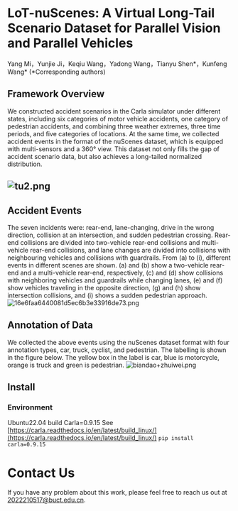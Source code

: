# LoT-nuScenes: A Virtual Long-Tail Scenario Dataset for Parallel Vision and Parallel Vehicles
Yang Mi，Yunjie Ji，Keqiu Wang，Yadong Wang，Tianyu Shen*，Kunfeng Wang*
 (*Corresponding authors)  
## Framework Overview
We constructed accident scenarios in the Carla simulator under different states, including six categories of motor vehicle accidents, one category of pedestrian accidents, and combining three weather extremes, three time periods, and five categories of locations. At the same time, we collected accident events in the format of the nuScenes dataset, which is equipped with multi-sensors and a 360° view. This dataset not only fills the gap of accident scenario data, but also achieves a long-tailed normalized distribution.
## ![tu2.png](https://cdn.nlark.com/yuque/0/2024/png/46551520/1721093518067-69251208-f39c-4149-b439-52e8af386849.png#averageHue=%23e4e2de&clientId=u10cd986a-175d-4&from=drop&id=EOU1m&originHeight=858&originWidth=1801&originalType=binary&ratio=1.5&rotation=0&showTitle=false&size=1163925&status=done&style=none&taskId=ua9dc468b-271b-4740-90be-edb001645ef&title=)
## Accident Events
The seven incidents were: rear-end, lane-changing, drive in the wrong direction, collision at an intersection, and sudden pedestrian crossing. Rear-end collisions are divided into two-vehicle rear-end collisions and multi-vehicle rear-end collisions, and lane changes are divided into collisions with neighbouring vehicles and collisions with guardrails. From (a) to (i), different events in different scenes are shown. (a) and (b) show a two-vehicle rear-end and a multi-vehicle rear-end, respectively, (c) and (d) show collisions with neighboring vehicles and guardrails while changing lanes, (e) and (f) show vehicles traveling in the opposite direction, (g) and (h) show intersection collisions, and (i) shows a sudden pedestrian approach.
![16e6faa6440081d5ec6b3e33916de73.png](https://cdn.nlark.com/yuque/0/2024/png/46551520/1721115725843-d21c7ef6-a5f1-476f-9f39-8e30e8a4fb2c.png#averageHue=%235a6247&clientId=u1ead93a6-74f8-4&from=paste&height=438&id=u21801b3d&originHeight=657&originWidth=985&originalType=binary&ratio=1.5&rotation=0&showTitle=false&size=1115369&status=done&style=none&taskId=ud1b0d76b-ae10-4953-98c9-8e54c949e9a&title=&width=656.6666666666666)
## Annotation of Data
We collected the above events using the nuScenes dataset format with four annotation types, car, truck, cyclist, and pedestrian. The labelling is shown in the figure below. The yellow box in the label is car, blue is motorcycle, orange is truck and green is pedestrian.
![biandao+zhuiwei.png](https://cdn.nlark.com/yuque/0/2024/png/46551520/1721117610919-6d6d9dd4-a71d-421a-807c-66ae6c9b7f19.png#averageHue=%238b958e&clientId=u1ead93a6-74f8-4&from=drop&id=u17b90a26&originHeight=625&originWidth=1903&originalType=binary&ratio=1.5&rotation=0&showTitle=false&size=1305579&status=done&style=none&taskId=udd6a8677-5380-45b4-b55c-fd948397859&title=)
## Install
### Environment
Ubuntu22.04  build Carla=0.9.15   See [https://carla.readthedocs.io/en/latest/build_linux/](https://carla.readthedocs.io/en/latest/build_linux/)
`pip install carla=0.9.15`
# Contact Us
 If you have any problem about this work, please feel free to reach us out at  2022210517@buct.edu.cn.
